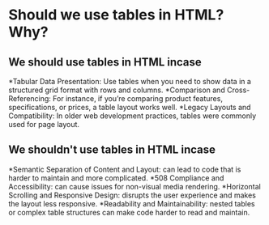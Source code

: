 # Should we use tables in HTML? Why?

## We should use tables in HTML incase
*Tabular Data Presentation: Use tables when you need to show data in a structured grid format with rows and columns.
*Comparison and Cross-Referencing: For instance, if you’re comparing product features, specifications, or prices, a table layout works well.
*Legacy Layouts and Compatibility: In older web development practices, tables were commonly used for page layout.

## We shouldn't use tables in HTML incase
*Semantic Separation of Content and Layout: can lead to code that is harder to maintain and more complicated.
*508 Compliance and Accessibility: can cause issues for non-visual media rendering.
*Horizontal Scrolling and Responsive Design: disrupts the user experience and makes the layout less responsive.
*Readability and Maintainability: nested tables or complex table structures can make code harder to read and maintain.
